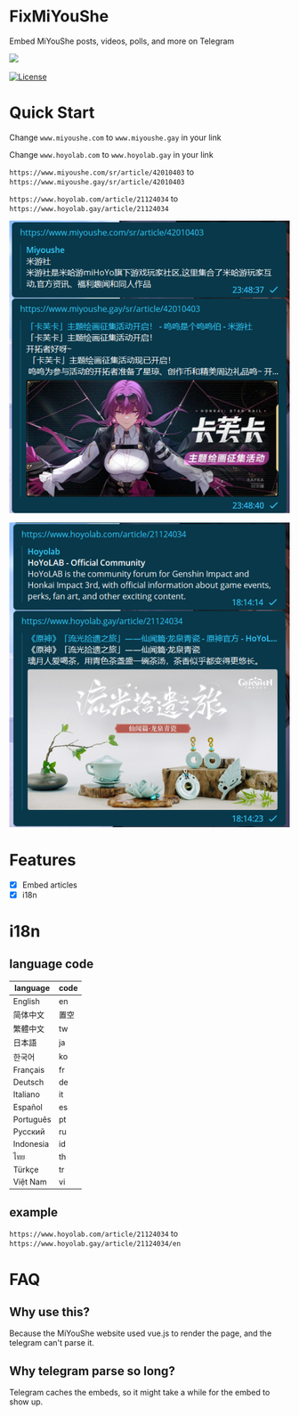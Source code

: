 # FixMiYouShe

Embed MiYouShe posts, videos, polls, and more on Telegram

![][icons]

[![License][licensebadge]][license]

<!-- Links & Badges -->

[icons]: https://skillicons.dev/icons?i=py,fastapi,idea
[license]: https://github.com/PaiGramTeam/FixMiYouShe/blob/main/LICENSE.md
[licensebadge]: https://img.shields.io/github/license/PaiGramTeam/FixMiYouShe

# Quick Start

Change `www.miyoushe.com` to `www.miyoushe.gay` in your link

Change `www.hoyolab.com` to `www.hoyolab.gay` in your link

`https://www.miyoushe.com/sr/article/42010403` to `https://www.miyoushe.gay/sr/article/42010403`

`https://www.hoyolab.com/article/21124034` to `https://www.hoyolab.gay/article/21124034`

![1.png](docs/1.png)

![2.png](docs/2.png)

# Features

- [x] Embed articles
- [x] i18n

# i18n

## language code

| language | code |
| -------- |------|
| English  | en   |
| 简体中文 | 置空   |
| 繁體中文 | tw   |
| 日本語   | ja   |
| 한국어   | ko   |
| Français | fr   |
| Deutsch  | de   |
| Italiano | it   |
| Español  | es   |
| Português| pt   |
| Pусский  | ru   |
| Indonesia| id   |
| ไทย     | th   |
| Türkçe   | tr   |
| Việt Nam | vi   |

## example

`https://www.hoyolab.com/article/21124034` to `https://www.hoyolab.gay/article/21124034/en`

# FAQ

## Why use this?

Because the MiYouShe website used vue.js to render the page, and the telegram can't parse it.

## Why telegram parse so long?

Telegram caches the embeds, so it might take a while for the embed to show up.
